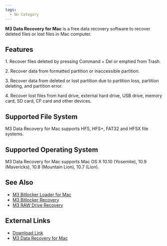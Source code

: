 ```yaml
---
tags:
  - No Category
---
```

**M3 Data Recovery for Mac** is a free data recovery software to recover
deleted files or lost files in Mac computer.

## Features

1\. Recover files deleted by pressing Command + Del or emptied from
Trash.

2\. Recover data from formatted partition or inaccessible partition.

3\. Recover data from deleted or lost partition due to partition loss,
partition deleting, and partition error.

4\. Recover lost files from hard drive, external hard drive, USB drive,
memory card, SD card, CF card and other devices.

## Supported File System

M3 Data Recovery for Mac supports HFS, HFS+, FAT32 and HFSX file
systems.

## Supported Operating System

M3 Data Recovery for Mac supports Mac OS X 10.10 (Yosemite), 10.9
(Mavericks), 10.8 (Mountain Lion), 10.7 (Lion).

## See Also

- [M3 Bitlocker Loader for Mac](m3_bitlocker_loader_for_mac.md)
- [M3 Bitlocker Recovery](m3_bitlocker_recovery.md)
- [M3 RAW Drive Recovery](m3_raw_drive_recovery.md)

## External Links

- [Download
  Link](https://free-mac-data-recovery-software.en.softonic.com/mac)
- [M3 Data Recovery for
  Mac](https://iboysoft.com/mac-data-recovery/free-mac-data-recovery.html)